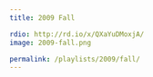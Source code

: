 ```yaml
---
title: 2009 Fall

rdio: http://rd.io/x/QXaYuDMoxjA/
image: 2009-fall.png

permalink: /playlists/2009/fall/
---
```

